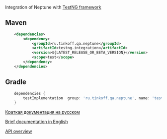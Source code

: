 Integration of Neptune with [TestNG framework](https://testng.org/doc/)

## Maven

```xml
    <dependencies>
        <dependency>
            <groupId>ru.tinkoff.qa.neptune</groupId>
            <artifactId>testng.integration</artifactId>
            <version>${LATEST_RELEASE_OR_BETA_VERSION}</version>
            <scope>test</scope>
        </dependency>
    </dependencies>
```

## Gradle

```groovy
    dependencies {
        testImplementation  group: 'ru.tinkoff.qa.neptune', name: 'testng.integration', version: LATEST_RELEASE_OR_BETA_VERSION    
    }
```

[Краткая документация на русском](./doc/rus/README.MD)

[Brief documentation in English](./doc/eng/README.MD)

[API overview](https://tinkoff.github.io/neptune/testng.integration/index.html)